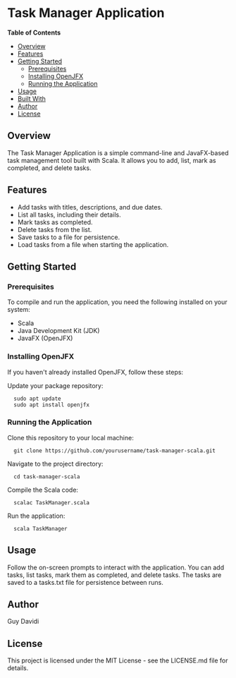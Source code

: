 # Task Manager Application

**Table of Contents**
- [Overview](#overview)
- [Features](#features)
- [Getting Started](#getting-started)
  - [Prerequisites](#prerequisites)
  - [Installing OpenJFX](#installing-openjfx)
  - [Running the Application](#running-the-application)
- [Usage](#usage)
- [Built With](#built-with)
- [Author](#author)
- [License](#license)

## Overview

The Task Manager Application is a simple command-line and JavaFX-based task management tool built with Scala. It allows you to add, list, mark as completed, and delete tasks.

## Features

- Add tasks with titles, descriptions, and due dates.
- List all tasks, including their details.
- Mark tasks as completed.
- Delete tasks from the list.
- Save tasks to a file for persistence.
- Load tasks from a file when starting the application.

## Getting Started

### Prerequisites

To compile and run the application, you need the following installed on your system:

- Scala
- Java Development Kit (JDK)
- JavaFX (OpenJFX)

### Installing OpenJFX

If you haven't already installed OpenJFX, follow these steps:

Update your package repository:

```
  sudo apt update
  sudo apt install openjfx
```
### Running the Application
Clone this repository to your local machine:
```
  git clone https://github.com/yourusername/task-manager-scala.git
```
Navigate to the project directory:
```
  cd task-manager-scala
```
Compile the Scala code:
```
  scalac TaskManager.scala
```
Run the application:
```
  scala TaskManager
```

## Usage

Follow the on-screen prompts to interact with the application.
You can add tasks, list tasks, mark them as completed, and delete tasks.
The tasks are saved to a tasks.txt file for persistence between runs.

## Author
Guy Davidi

## License
This project is licensed under the MIT License - see the LICENSE.md file for details.

